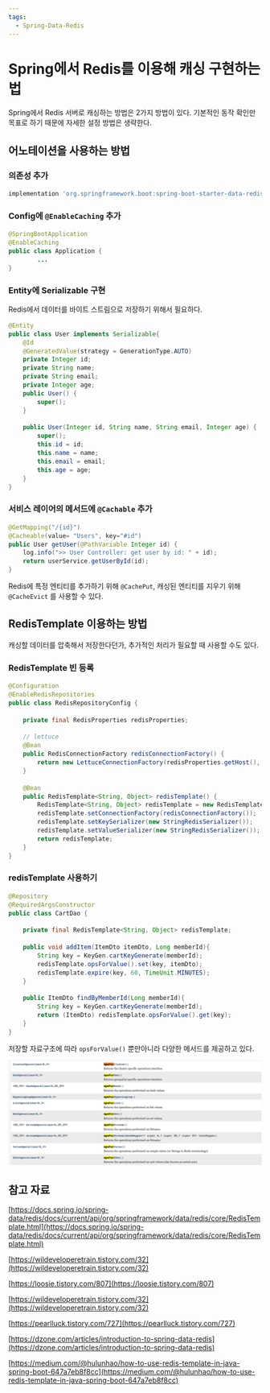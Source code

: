 ```yaml
---
tags:
  - Spring-Data-Redis
---
```

# Spring에서 Redis를 이용해 캐싱 구현하는 법

Spring에서 Redis 서버로 캐싱하는 방법은 2가지 방법이 있다. 기본적인 동작 확인만 목표로 하기 때문에 자세한 설정 방법은 생략한다.

## 어노테이션을 사용하는 방법

### 의존성 추가

```bash
implementation 'org.springframework.boot:spring-boot-starter-data-redis'
```

### Config에 `@EnableCaching` 추가

```java
@SpringBootApplication
@EnableCaching
public class Application {
		...
}
```

### Entity에 Serializable 구현

Redis에서 데이터를 바이트 스트림으로 저장하기 위해서 필요하다.

```java
@Entity
public class User implements Serializable{
	@Id
	@GeneratedValue(strategy = GenerationType.AUTO)
	private Integer id;
	private String name;
	private String email;
	private Integer age;
	public User() {
		super();
	}
	
	public User(Integer id, String name, String email, Integer age) {
		super();
		this.id = id;
		this.name = name;
		this.email = email;
		this.age = age;
	}
}
```

### 서비스 레이어의 메서드에 `@Cachable` 추가

```java
@GetMapping("/{id}")
@Cacheable(value= "Users", key="#id")
public User getUser(@PathVariable Integer id) {
	log.info(">> User Controller: get user by id: " + id);
	return userService.getUserById(id);
}
```

Redis에 특정 엔티티를 추가하기 위해 `@CachePut`, 캐싱된 엔티티를 지우기 위해 `@CacheEvict` 를 사용할 수 있다. 

## RedisTemplate 이용하는 방법

캐싱할 데이터를 압축해서 저장한다던가, 추가적인 처리가 필요할 때 사용할 수도 있다.

### RedisTemplate 빈 등록

```java
@Configuration
@EnableRedisRepositories
public class RedisRepositoryConfig {

    private final RedisProperties redisProperties;

    // lettuce
    @Bean
    public RedisConnectionFactory redisConnectionFactory() {
        return new LettuceConnectionFactory(redisProperties.getHost(), redisProperties.getPort());
    }

    @Bean
    public RedisTemplate<String, Object> redisTemplate() {
        RedisTemplate<String, Object> redisTemplate = new RedisTemplate<>();
        redisTemplate.setConnectionFactory(redisConnectionFactory());
        redisTemplate.setKeySerializer(new StringRedisSerializer());
        redisTemplate.setValueSerializer(new StringRedisSerializer());
        return redisTemplate;
    }
}
```

### redisTemplate 사용하기

```java
@Repository
@RequiredArgsConstructor
public class CartDao {

	private final RedisTemplate<String, Object> redisTemplate;

	public void addItem(ItemDto itemDto, Long memberId){
		String key = KeyGen.cartKeyGenerate(memberId);
		redisTemplate.opsForValue().set(key, itemDto);
		redisTemplate.expire(key, 60, TimeUnit.MINUTES);
	}

	public ItemDto findByMemberId(Long memberId){
		String key = KeyGen.cartKeyGenerate(memberId);
		return (ItemDto) redisTemplate.opsForValue().get(key);
	}
}
```

저장할 자료구조에 따라 `opsForValue()` 뿐만아니라 다양한 메서드를 제공하고 있다.

![Untitled](assets/Untitled.png)

## 참고 자료

[https://docs.spring.io/spring-data/redis/docs/current/api/org/springframework/data/redis/core/RedisTemplate.html](https://docs.spring.io/spring-data/redis/docs/current/api/org/springframework/data/redis/core/RedisTemplate.html)

[https://wildeveloperetrain.tistory.com/32](https://wildeveloperetrain.tistory.com/32)

[https://loosie.tistory.com/807](https://loosie.tistory.com/807)

[https://wildeveloperetrain.tistory.com/32](https://wildeveloperetrain.tistory.com/32)

[https://pearlluck.tistory.com/727](https://pearlluck.tistory.com/727)

[https://dzone.com/articles/introduction-to-spring-data-redis](https://dzone.com/articles/introduction-to-spring-data-redis)

[https://medium.com/@hulunhao/how-to-use-redis-template-in-java-spring-boot-647a7eb8f8cc](https://medium.com/@hulunhao/how-to-use-redis-template-in-java-spring-boot-647a7eb8f8cc)